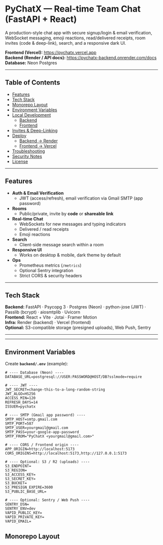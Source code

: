 # PyChatX — Real-time Team Chat (FastAPI + React)

A production-style chat app with secure signup/login & email verification, WebSocket messaging, emoji reactions, read/delivered receipts, room invites (code & deep-link), search, and a responsive dark UI.

**Frontend (Vercel):** https://pychatx.vercel.app  
**Backend (Render / API docs):** https://pychatx-backend.onrender.com/docs  
**Database:** Neon Postgres

---

## Table of Contents

- [Features](#features)
- [Tech Stack](#tech-stack)
- [Monorepo Layout](#monorepo-layout)
- [Environment Variables](#environment-variables)
- [Local Development](#local-development)
  - [Backend](#backend)
  - [Frontend](#frontend)
- [Invites & Deep-Linking](#invites--deep-linking)
- [Deploy](#deploy)
  - [Backend → Render](#backend--render)
  - [Frontend → Vercel](#frontend--vercel)
- [Troubleshooting](#troubleshooting)
- [Security Notes](#security-notes)
- [License](#license)

---

## Features

- **Auth & Email Verification**
  - JWT (access/refresh), email verification via Gmail SMTP (app password)
- **Rooms**
  - Public/private, invite by **code** or **shareable link**
- **Real-time Chat**
  - WebSockets for new messages and typing indicators
  - Delivered / read receipts
  - Emoji reactions
- **Search**
  - Client-side message search within a room
- **Responsive UI**
  - Works on desktop & mobile, dark theme by default
- **Ops**
  - Prometheus metrics (`/metrics`)
  - Optional Sentry integration
  - Strict CORS & security headers

---

## Tech Stack

**Backend:** FastAPI · Psycopg 3 · Postgres (Neon) · python-jose (JWT) · Passlib (bcrypt) · aiosmtplib · Uvicorn  
**Frontend:** React + Vite · Jotai · Framer Motion  
**Infra:** Render (backend) · Vercel (frontend)  
**Optional:** S3-compatible storage (presigned uploads), Web Push, Sentry

---



---

## Environment Variables

Create **`backend/.env`** (example):

```env
# ---- Database (Neon) ----
DATABASE_URL=postgresql://USER:PASSWORD@HOST/DB?sslmode=require

# ---- JWT ----
JWT_SECRET=change-this-to-a-long-random-string
JWT_ALGO=HS256
ACCESS_MIN=120
REFRESH_DAYS=14
ISSUER=pychatx

# ---- SMTP (Gmail app password) ----
SMTP_HOST=smtp.gmail.com
SMTP_PORT=587
SMTP_USER=yourgmail@gmail.com
SMTP_PASS=your-google-app-password
SMTP_FROM="PyChatX <yourgmail@gmail.com>"

# ---- CORS / Frontend origin ----
APP_ORIGIN=http://localhost:5173
CORS_ORIGINS=http://localhost:5173,http://127.0.0.1:5173

# ---- Optional: S3 / R2 (uploads) ----
S3_ENDPOINT=
S3_REGION=
S3_ACCESS_KEY=
S3_SECRET_KEY=
S3_BUCKET=
S3_PRESIGN_EXPIRE=3600
S3_PUBLIC_BASE_URL=

# ---- Optional: Sentry / Web Push ----
SENTRY_DSN=
SENTRY_ENV=dev
VAPID_PUBLIC_KEY=
VAPID_PRIVATE_KEY=
VAPID_EMAIL=

```


## Monorepo Layout

